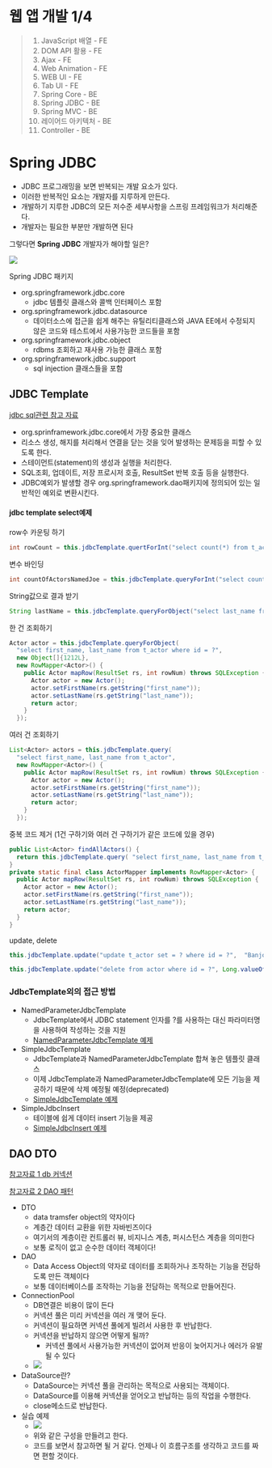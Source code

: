 # 웹 앱 개발 1/4

> 1. JavaScript 배열 - FE
> 2. DOM API 활용 - FE
> 3. Ajax - FE
> 4. Web Animation - FE
> 5. WEB UI - FE
> 6. Tab UI - FE
> 7. Spring Core - BE
> 8. Spring JDBC - BE
> 9. Spring MVC - BE
> 10. 레이어드 아키텍처 - BE
> 11. Controller - BE

# Spring JDBC

- JDBC 프로그래밍을 보면 반복되는 개발 요소가 있다.
- 이러한 반복적인 요소는 개발자를 지루하게 만든다.
- 개발하기 지루한 JDBC의 모든 저수준 세부사항을 스프링 프레임워크가 처리해준다.
- 개발자는 필요한 부분만 개발하면 된다

그렇다면 **Spring JDBC** 개발자가 해야할 일은?

![](18.png)

Spring JDBC 패키지

- org.springframework.jdbc.core
  - jdbc 템플릿 클래스와 콜백 인터페이스 포함
- org.springframework.jdbc.datasource
  - 데이터소스에 접근을 쉽게 해주는 유틸리티클래스와 JAVA EE에서 수정되지 않은 코드와 테스트에서 사용가능한 코드들을 포함
- org.springframework.jdbc.object
  - rdbms 조회하고 재사용 가능한 클래스 포함
- org.springframework.jdbc.support
  - sql injection 클래스들을 포함

## JDBC Template

[jdbc sql관련 참고 자료](https://docs.spring.io/spring-framework/docs/current/reference/html/data-access.html#jdbc)

- org.sprinframework.jdbc.core에서 가장 중요한 클래스
- 리소스 생성, 해지를 처리해서 연결을 닫는 것을 잊어 발생하는 문제등을 피할 수 있도록 한다.
- 스테이먼트(statement)의 생성과 실행을 처리한다.
- SQL조회, 업데이트, 저장 프로시저 호출, ResultSet 반복 호출 등을 실행한다.
- JDBC예외가 발생할 경우 org.springframework.dao패키지에 정의되어 있는 일반적인 예외로 변환시킨다.

#### jdbc template select예제

row수 카운팅 하기

```java
int rowCount = this.jdbcTemplate.quertForInt("select count(*) from t_actor");
```

변수 바인딩

```java
int countOfActorsNamedJoe = this.jdbcTemplate.queryForInt("select count(*) from t_actor where first_name = ?","Joe");
```

String값으로 결과 받기

```java
String lastName = this.jdbcTemplate.queryForObject("select last_name from t_actor where id = ?", new Object[]{1212L}, String.class); 
```

한 건 조회하기

```java
Actor actor = this.jdbcTemplate.queryForObject(
  "select first_name, last_name from t_actor where id = ?",
  new Object[]{1212L},
  new RowMapper<Actor>() {
    public Actor mapRow(ResultSet rs, int rowNum) throws SQLException {
      Actor actor = new Actor();
      actor.setFirstName(rs.getString("first_name"));
      actor.setLastName(rs.getString("last_name"));
      return actor;
    }
  });
```

여러 건 조회하기

```java
List<Actor> actors = this.jdbcTemplate.query(
  "select first_name, last_name from t_actor",
  new RowMapper<Actor>() {
    public Actor mapRow(ResultSet rs, int rowNum) throws SQLException {
      Actor actor = new Actor();
      actor.setFirstName(rs.getString("first_name"));
      actor.setLastName(rs.getString("last_name"));
      return actor;
    }
  });
```

중복 코드 제거 (1건 구하기와 여러 건 구하기가 같은 코드에 있을 경우)

```java
public List<Actor> findAllActors() {
  return this.jdbcTemplate.query( "select first_name, last_name from t_actor", new ActorMapper());
}
private static final class ActorMapper implements RowMapper<Actor> {
  public Actor mapRow(ResultSet rs, int rowNum) throws SQLException {
    Actor actor = new Actor();
    actor.setFirstName(rs.getString("first_name"));
    actor.setLastName(rs.getString("last_name"));
    return actor;
  }
}
```

update, delete

```java
this.jdbcTemplate.update("update t_actor set = ? where id = ?",  "Banjo", 5276L);

this.jdbcTemplate.update("delete from actor where id = ?", Long.valueOf(actorId));
```

### JdbcTemplate외의 접근 방법

- NamedParameterJdbcTemplate
  - JdbcTemplate에서 JDBC statement 인자를 ?를 사용하는 대신 파라미터명을 사용하여 작성하는 것을 지원
  - [NamedParameterJdbcTemplate 예제](https://docs.spring.io/spring/docs/current/spring-framework-reference/data-access.html#jdbc-NamedParameterJdbcTemplate)
- SimpleJdbcTemplate
  - JdbcTemplate과 NamedParameterJdbcTemplate 합쳐 놓은 템플릿 클래스
  - 이제 JdbcTemplate과 NamedParameterJdbcTemplate에 모든 기능을 제공하기 때문에 삭제 예정될 예정(deprecated)
  - [SimpleJdbcTemplate 예제](https://www.concretepage.com/spring/simplejdbctemplate-spring-example)
- SimpleJdbcInsert
  - 테이블에 쉽게 데이터 insert 기능을 제공
  - [SimpleJdbcInsert 예제](https://www.tutorialspoint.com/springjdbc/springjdbc_simplejdbcinsert.htm)

## DAO DTO

[참고자료 1 db 커넥션](https://ejbvn.wordpress.com/category/week-2-entity-beans-and-message-driven-beans/day-09-using-jdbc-to-connect-to-a-database/)

[참고자료 2 DAO 패턴](https://www.tutorialspoint.com/design_pattern/data_access_object_pattern.htm)

- DTO
  - data tramsfer object의 약자이다
  - 계층간 데이터 교환을 위한 자바빈즈이다
  - 여기서의 계층이란 컨트롤러 뷰, 비지니스 계층, 퍼시스턴스 계층을 의미한다
  - 보통 로직이 없고 순수한 데이터 객체이다!
- DAO
  - Data Access Object의 약자로 데이터를 조회하거나 조작하는 기능을 전담하도록 만든 객체이다
  - 보통 데이터베이스를 조작하는 기능을 전담하는 목적으로 만들어진다.
- ConnectionPool
  - DB연결은 비용이 많이 든다
  - 커넥션 풀은 미리 커넥션을 여러 개 맺어 둔다.
  - 커넥션이 필요하면 커넥션 풀에게 빌려서 사용한 후 반납한다.
  - 커넥션을 반납하지 않으면 어떻게 될까?
    - 커넥션 풀에서 사용가능한 커넥션이 없어져 반응이 늦어지거나 에러가 유발될 수 있다
  - ![](19.jpg)
- DataSource란?
  - DataSource는 커넥션 풀을 관리하는 목적으로 사용되는 객체이다.
  - DataSource를 이용해 커넥션을 얻어오고 반납하는 등의 작업을 수행한다.
  - close메소드로 반납한다.
- 실습 예제
  - ![](20.png) 
  - 위와 같은 구성을 만들려고 한다.
  - 코드를 보면서 참고하면 될 거 같다. 언제나 이 흐름구조를 생각하고 코드를 짜면 편할 것이다.